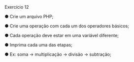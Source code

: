 Exercício 12

● Crie um arquivo PHP;

● Crie uma operação com cada um dos operadores básicos;

● Cada operação deve estar em uma variável diferente;

● Imprima cada uma das etapas;

● Ex: soma -> multiplicação -> divisão -> subtração;